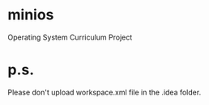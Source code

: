 # minios
Operating System Curriculum Project 

# p.s.
Please don't upload workspace.xml file in the .idea folder.

